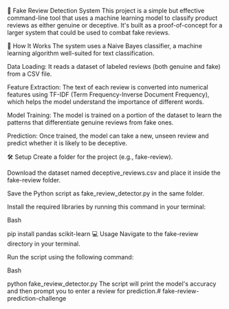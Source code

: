 📝 Fake Review Detection System
This project is a simple but effective command-line tool that uses a machine learning model to classify product reviews as either genuine or deceptive. It's built as a proof-of-concept for a larger system that could be used to combat fake reviews.

🚀 How It Works
The system uses a Naive Bayes classifier, a machine learning algorithm well-suited for text classification.

Data Loading: It reads a dataset of labeled reviews (both genuine and fake) from a CSV file.

Feature Extraction: The text of each review is converted into numerical features using TF-IDF (Term Frequency-Inverse Document Frequency), which helps the model understand the importance of different words.

Model Training: The model is trained on a portion of the dataset to learn the patterns that differentiate genuine reviews from fake ones.

Prediction: Once trained, the model can take a new, unseen review and predict whether it is likely to be deceptive.

🛠️ Setup
Create a folder for the project (e.g., fake-review).

Download the dataset named deceptive_reviews.csv and place it inside the fake-review folder.

Save the Python script as fake_review_detector.py in the same folder.

Install the required libraries by running this command in your terminal:

Bash

pip install pandas scikit-learn
💻 Usage
Navigate to the fake-review directory in your terminal.

Run the script using the following command:

Bash

python fake_review_detector.py
The script will print the model's accuracy and then prompt you to enter a review for prediction.# fake-review-prediction-challenge
